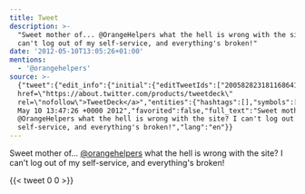 ```yaml
---
title: Tweet
description: >-
  "Sweet mother of... @OrangeHelpers what the hell is wrong with the site? I
  can't log out of my self-service, and everything's broken!"
date: '2012-05-10T13:05:26+01:00'
mentions:
  - '@orangehelpers'
source: >-
  {"tweet":{"edit_info":{"initial":{"editTweetIds":["200582823181168641"],"editableUntil":"2012-05-10T14:47:26.352Z","editsRemaining":"5","isEditEligible":true}},"retweeted":false,"source":"<a
  href=\"https://about.twitter.com/products/tweetdeck\"
  rel=\"nofollow\">TweetDeck</a>","entities":{"hashtags":[],"symbols":[],"user_mentions":[{"name":"Orange","screen_name":"orangehelpers","indices":["19","33"],"id_str":"1883193104","id":"1883193104"}],"urls":[]},"display_text_range":["0","132"],"favorite_count":"0","id_str":"200582823181168641","truncated":false,"retweet_count":"0","id":"200582823181168641","created_at":"Thu
  May 10 13:47:26 +0000 2012","favorited":false,"full_text":"Sweet mother of...
  @OrangeHelpers what the hell is wrong with the site? I can't log out of my
  self-service, and everything's broken!","lang":"en"}}
---
```

Sweet mother of... [@orangehelpers](https://twitter.com/@orangehelpers) what the hell is wrong with the site? I can't log out of my self-service, and everything's broken!
    
{{< tweet 0 0 >}}
    
